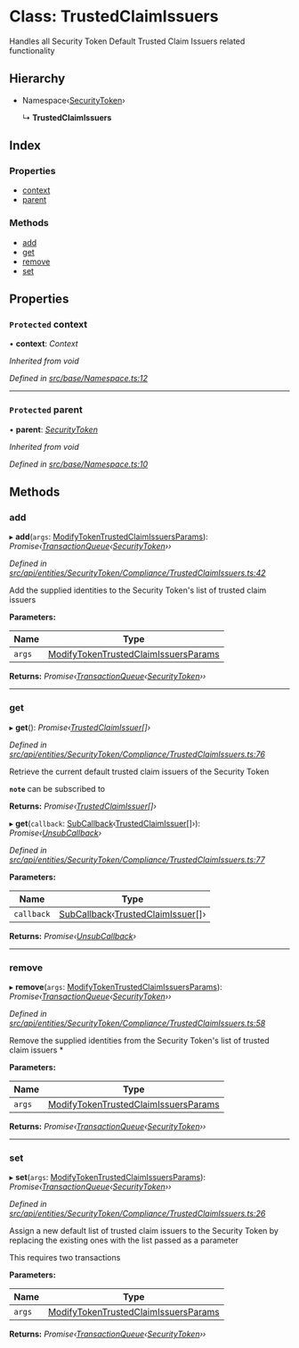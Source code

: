 # Class: TrustedClaimIssuers

Handles all Security Token Default Trusted Claim Issuers related functionality

## Hierarchy

* Namespace‹[SecurityToken](securitytoken.md)›

  ↳ **TrustedClaimIssuers**

## Index

### Properties

* [context](trustedclaimissuers.md#protected-context)
* [parent](trustedclaimissuers.md#protected-parent)

### Methods

* [add](trustedclaimissuers.md#add)
* [get](trustedclaimissuers.md#get)
* [remove](trustedclaimissuers.md#remove)
* [set](trustedclaimissuers.md#set)

## Properties

### `Protected` context

• **context**: *Context*

*Inherited from void*

*Defined in [src/base/Namespace.ts:12](https://github.com/PolymathNetwork/polymesh-sdk/blob/35ecc64/src/base/Namespace.ts#L12)*

___

### `Protected` parent

• **parent**: *[SecurityToken](securitytoken.md)*

*Inherited from void*

*Defined in [src/base/Namespace.ts:10](https://github.com/PolymathNetwork/polymesh-sdk/blob/35ecc64/src/base/Namespace.ts#L10)*

## Methods

###  add

▸ **add**(`args`: [ModifyTokenTrustedClaimIssuersParams](../interfaces/modifytokentrustedclaimissuersparams.md)): *Promise‹[TransactionQueue](transactionqueue.md)‹[SecurityToken](securitytoken.md)››*

*Defined in [src/api/entities/SecurityToken/Compliance/TrustedClaimIssuers.ts:42](https://github.com/PolymathNetwork/polymesh-sdk/blob/35ecc64/src/api/entities/SecurityToken/Compliance/TrustedClaimIssuers.ts#L42)*

Add the supplied identities to the Security Token's list of trusted claim issuers

**Parameters:**

Name | Type |
------ | ------ |
`args` | [ModifyTokenTrustedClaimIssuersParams](../interfaces/modifytokentrustedclaimissuersparams.md) |

**Returns:** *Promise‹[TransactionQueue](transactionqueue.md)‹[SecurityToken](securitytoken.md)››*

___

###  get

▸ **get**(): *Promise‹[TrustedClaimIssuer](trustedclaimissuer.md)[]›*

*Defined in [src/api/entities/SecurityToken/Compliance/TrustedClaimIssuers.ts:76](https://github.com/PolymathNetwork/polymesh-sdk/blob/35ecc64/src/api/entities/SecurityToken/Compliance/TrustedClaimIssuers.ts#L76)*

Retrieve the current default trusted claim issuers of the Security Token

**`note`** can be subscribed to

**Returns:** *Promise‹[TrustedClaimIssuer](trustedclaimissuer.md)[]›*

▸ **get**(`callback`: [SubCallback](../globals.md#subcallback)‹[TrustedClaimIssuer](trustedclaimissuer.md)[]›): *Promise‹[UnsubCallback](../globals.md#unsubcallback)›*

*Defined in [src/api/entities/SecurityToken/Compliance/TrustedClaimIssuers.ts:77](https://github.com/PolymathNetwork/polymesh-sdk/blob/35ecc64/src/api/entities/SecurityToken/Compliance/TrustedClaimIssuers.ts#L77)*

**Parameters:**

Name | Type |
------ | ------ |
`callback` | [SubCallback](../globals.md#subcallback)‹[TrustedClaimIssuer](trustedclaimissuer.md)[]› |

**Returns:** *Promise‹[UnsubCallback](../globals.md#unsubcallback)›*

___

###  remove

▸ **remove**(`args`: [ModifyTokenTrustedClaimIssuersParams](../interfaces/modifytokentrustedclaimissuersparams.md)): *Promise‹[TransactionQueue](transactionqueue.md)‹[SecurityToken](securitytoken.md)››*

*Defined in [src/api/entities/SecurityToken/Compliance/TrustedClaimIssuers.ts:58](https://github.com/PolymathNetwork/polymesh-sdk/blob/35ecc64/src/api/entities/SecurityToken/Compliance/TrustedClaimIssuers.ts#L58)*

Remove the supplied identities from the Security Token's list of trusted claim issuers   *

**Parameters:**

Name | Type |
------ | ------ |
`args` | [ModifyTokenTrustedClaimIssuersParams](../interfaces/modifytokentrustedclaimissuersparams.md) |

**Returns:** *Promise‹[TransactionQueue](transactionqueue.md)‹[SecurityToken](securitytoken.md)››*

___

###  set

▸ **set**(`args`: [ModifyTokenTrustedClaimIssuersParams](../interfaces/modifytokentrustedclaimissuersparams.md)): *Promise‹[TransactionQueue](transactionqueue.md)‹[SecurityToken](securitytoken.md)››*

*Defined in [src/api/entities/SecurityToken/Compliance/TrustedClaimIssuers.ts:26](https://github.com/PolymathNetwork/polymesh-sdk/blob/35ecc64/src/api/entities/SecurityToken/Compliance/TrustedClaimIssuers.ts#L26)*

Assign a new default list of trusted claim issuers to the Security Token by replacing the existing ones with the list passed as a parameter

This requires two transactions

**Parameters:**

Name | Type |
------ | ------ |
`args` | [ModifyTokenTrustedClaimIssuersParams](../interfaces/modifytokentrustedclaimissuersparams.md) |

**Returns:** *Promise‹[TransactionQueue](transactionqueue.md)‹[SecurityToken](securitytoken.md)››*
